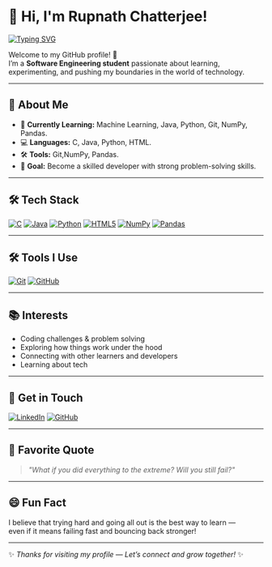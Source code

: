 # 👋 Hi, I'm Rupnath Chatterjee!

[![Typing SVG](https://readme-typing-svg.herokuapp.com?font=Fira+Code&pause=1000&color=36BCF7&width=500&lines=Hi%2C+I'm+Rupnath+Chatterjee!;Software+Engineering+Student;Learning+Machine+Learning+%26+Development;Always+Curious+%26+Exploring+New+Tech)](https://git.io/typing-svg)

Welcome to my GitHub profile! 🚀  
I’m a **Software Engineering student** passionate about learning, experimenting, and pushing my boundaries in the world of technology.

---

## 🚀 About Me
- 🌱 **Currently Learning:** Machine Learning, Java, Python, Git, NumPy, Pandas.
- 💻 **Languages:** C, Java, Python, HTML.
- 🛠 **Tools:** Git,NumPy, Pandas.
- 🎯 **Goal:** Become a skilled developer with strong problem-solving skills.

---

## 🛠 Tech Stack
[![C](https://img.shields.io/badge/C-00599C?style=for-the-badge&logo=c&logoColor=white)](https://www.learn-c.org/)
[![Java](https://img.shields.io/badge/Java-ED8B00?style=for-the-badge&logo=openjdk&logoColor=white)](https://docs.oracle.com/javase/tutorial/)
[![Python](https://img.shields.io/badge/Python-3776AB?style=for-the-badge&logo=python&logoColor=white)](https://docs.python.org/3/)
[![HTML5](https://img.shields.io/badge/HTML5-E34F26?style=for-the-badge&logo=html5&logoColor=white)](https://developer.mozilla.org/en-US/docs/Web/HTML)
[![NumPy](https://img.shields.io/badge/NumPy-013243?style=for-the-badge&logo=numpy&logoColor=white)](https://numpy.org/doc/)
[![Pandas](https://img.shields.io/badge/Pandas-150458?style=for-the-badge&logo=pandas&logoColor=white)](https://pandas.pydata.org/docs/)

---

## 🛠 Tools I Use
[![Git](https://img.shields.io/badge/Git-F05032?style=for-the-badge&logo=git&logoColor=white)](https://git-scm.com/doc)
[![GitHub](https://img.shields.io/badge/GitHub-181717?style=for-the-badge&logo=github&logoColor=white)](https://docs.github.com/en)

---

## 📚 Interests
- Coding challenges & problem solving
- Exploring how things work under the hood
- Connecting with other learners and developers
- Learning about tech
  

---

## 💬 Get in Touch
[![LinkedIn](https://img.shields.io/badge/LinkedIn-0077B5?style=for-the-badge&logo=linkedin&logoColor=white)](https://www.linkedin.com/in/rupnath-chatterjee-hola)
[![GitHub](https://img.shields.io/badge/GitHub-100000?style=for-the-badge&logo=github&logoColor=white)](https://github.com/rupnath)

---

## 📝 Favorite Quote
> *"What if you did everything to the extreme? Will you still fail?"*

---

## 😄 Fun Fact
I believe that trying hard and going all out is the best way to learn —  
even if it means failing fast and bouncing back stronger!

---
✨ _Thanks for visiting my profile — Let’s connect and grow together!_ ✨
